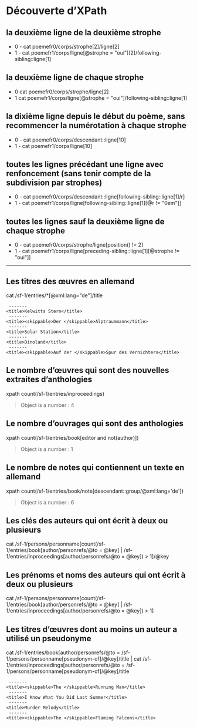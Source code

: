 # Découverte d’XPath

## la deuxième ligne de la deuxième strophe

- 0 - cat poemefr0/corps/strophe[2]/ligne[2]
- 1 - cat poemefr1/corps/ligne\[@strophe = "oui"][2]/following-sibling::ligne[1]

## la deuxième ligne de chaque strophe

- 0 cat poemefr0/corps/strophe/ligne[2]
- 1 cat poemefr1/corps/ligne[@strophe = "oui"]/following-sibling::ligne[1]

## la dixième ligne depuis le début du poème, sans recommencer la numérotation à chaque strophe

- 0 - cat poemefr0/corps/descendant::ligne[10]
- 1 - cat poemefr1/corps/ligne[10]

## toutes les lignes précédant une ligne avec renfoncement (sans tenir compte de la subdivision par strophes)

- 0 - cat poemefr0/corps/descendant::ligne[following-sibling::ligne[1]/r]
- 1 - cat poemefr1/corps/ligne[following-sibling::ligne[1]\[@r != "0em"]]

## toutes les lignes sauf la deuxième ligne de chaque strophe

- 0 - cat poemefr0/corps/strophe/ligne[position() != 2]
- 1 - cat poemefr1/corps/ligne[preceding-sibling::ligne[1]\[@strophe != "oui"]]

---

## Les titres des œuvres en allemand

cat /sf-1/entries/*[@xml:lang="de"]/title

```shell
 -------
<title>Kelwitts Stern</title>
 -------
<title><skippable>Der </skippable>Alptraummann</title>
 -------
<title>Solar Station</title>
 -------
<title>Dinoland</title>
 -------
<title><skippable>Auf der </skippable>Spur des Vernichters</title>
```

## Le nombre d’œuvres qui sont des nouvelles extraites d’anthologies

xpath count(/sf-1/entries/inproceedings)

> Object is a number : 4

## Le nombre d’ouvrages qui sont des anthologies

xpath count(/sf-1/entries/book[editor and not(author)])

> Object is a number : 1

## Le nombre de notes qui contiennent un texte en allemand

xpath count(/sf-1/entries/book/note[descendant::group/@xml:lang='de'])

> Object is a number : 6

## Les clés des auteurs qui ont écrit à deux ou plusieurs

cat /sf-1/persons/personname[count(/sf-1/entries/book[author/personrefs/@to = @key] | /sf-1/entries/inproceedings[author/personrefs/@to = @key]) > 1]/@key

## Les prénoms et noms des auteurs qui ont écrit à deux ou plusieurs

cat /sf-1/persons/personname[count(/sf-1/entries/book[author/personrefs/@to = @key] | /sf-1/entries/inproceedings[author/personrefs/@to = @key]) > 1]

## Les titres d’œuvres dont au moins un auteur a utilisé un pseudonyme

cat /sf-1/entries/book[author/personrefs/@to = /sf-1/persons/personname[pseudonym-of]/@key]/title | cat /sf-1/entries/inproceedings[author/personrefs/@to = /sf-1/persons/personname[pseudonym-of]/@key]/title

```shell
 -------
<title><skippable>The </skippable>Running Man</title>
 -------
<title>I Know What You Did Last Summer</title>
 -------
<title>Murder Melody</title>
 -------
<title><skippable>The </skippable>Flaming Falcons</title>
```

